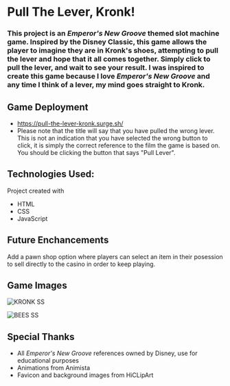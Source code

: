 # Pull The Lever, Kronk!

### This project is an *Emperor's New Groove* themed slot machine game. Inspired by the Disney Classic, this game allows the player to imagine they are in Kronk's shoes, attempting to pull the lever and hope that it all comes together. Simply click to pull the lever, and wait to see your result. I was inspired to create this game because I love *Emperor's New Groove* and any time I think of a lever, my mind goes straight to Kronk.

## Game Deployment
* https://pull-the-lever-kronk.surge.sh/
* Please note that the title will say that you have pulled the wrong lever. This is not an indication that you have selected the wrong button to click, it is simply the correct reference to the film the game is based on. You should be clicking the button that says "Pull Lever".

## Technologies Used:
Project created with
* HTML
* CSS
* JavaScript

## Future Enchancements 
Add a pawn shop option where players can select an item in their posession to sell directly to the casino in order to keep playing.

## Game Images
![KRONK SS](https://github.com/alldayoday/pull-the-lever-kronk/raw/main/pull-the-lever-kronk/assets/SS1.png)

![BEES SS](https://github.com/alldayoday/pull-the-lever-kronk/raw/main/pull-the-lever-kronk/assets/SS2.png)

## Special Thanks
* All *Emperor's New Groove* references owned by Disney, use for educational purposes
* Animations from Animista
* Favicon and background images from HiCLipArt